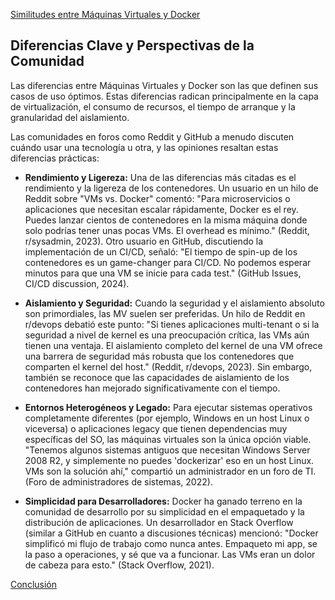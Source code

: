 [Similitudes entre Máquinas Virtuales y Docker](Similitudes.md)

## Diferencias Clave y Perspectivas de la Comunidad

Las diferencias entre Máquinas Virtuales y Docker son las que definen sus casos de uso óptimos. Estas diferencias radican principalmente en la capa de virtualización, el consumo de recursos, el tiempo de arranque y la granularidad del aislamiento.

Las comunidades en foros como Reddit y GitHub a menudo discuten cuándo usar una tecnología u otra, y las opiniones resaltan estas diferencias prácticas:

- **Rendimiento y Ligereza:** Una de las diferencias más citadas es el rendimiento y la ligereza de los contenedores. Un usuario en un hilo de Reddit sobre "VMs vs. Docker" comentó: "Para microservicios o aplicaciones que necesitan escalar rápidamente, Docker es el rey. Puedes lanzar cientos de contenedores en la misma máquina donde solo podrías tener unas pocas VMs. El overhead es mínimo." (Reddit, r/sysadmin, 2023). Otro usuario en GitHub, discutiendo la implementación de un CI/CD, señaló: "El tiempo de spin-up de los contenedores es un game-changer para CI/CD. No podemos esperar minutos para que una VM se inicie para cada test." (GitHub Issues, CI/CD discussion, 2024).

- **Aislamiento y Seguridad:** Cuando la seguridad y el aislamiento absoluto son primordiales, las MV suelen ser preferidas. Un hilo de Reddit en r/devops debatió este punto: "Si tienes aplicaciones multi-tenant o si la seguridad a nivel de kernel es una preocupación crítica, las VMs aún tienen una ventaja. El aislamiento completo del kernel de una VM ofrece una barrera de seguridad más robusta que los contenedores que comparten el kernel del host." (Reddit, r/devops, 2023). Sin embargo, también se reconoce que las capacidades de aislamiento de los contenedores han mejorado significativamente con el tiempo.

- **Entornos Heterogéneos y Legado:** Para ejecutar sistemas operativos completamente diferentes (por ejemplo, Windows en un host Linux o viceversa) o aplicaciones legacy que tienen dependencias muy específicas del SO, las máquinas virtuales son la única opción viable. "Tenemos algunos sistemas antiguos que necesitan Windows Server 2008 R2, y simplemente no puedes 'dockerizar' eso en un host Linux. VMs son la solución ahí," compartió un administrador en un foro de TI. (Foro de administradores de sistemas, 2022).

- **Simplicidad para Desarrolladores:** Docker ha ganado terreno en la comunidad de desarrollo por su simplicidad en el empaquetado y la distribución de aplicaciones. Un desarrollador en Stack Overflow (similar a GitHub en cuanto a discusiones técnicas) mencionó: "Docker simplificó mi flujo de trabajo como nunca antes. Empaqueto mi app, se la paso a operaciones, y sé que va a funcionar. Las VMs eran un dolor de cabeza para esto." (Stack Overflow, 2021).

[Conclusión](Conclusión.md)